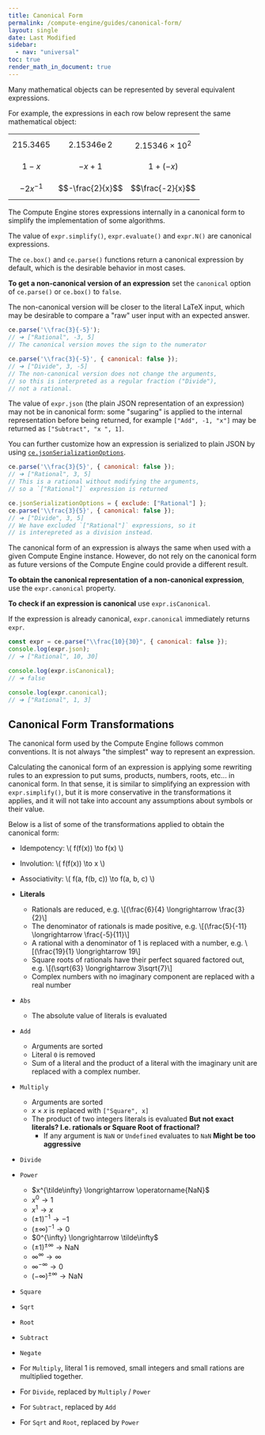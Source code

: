 ```yaml
---
title: Canonical Form
permalink: /compute-engine/guides/canonical-form/
layout: single
date: Last Modified
sidebar:
  - nav: "universal"
toc: true
render_math_in_document: true
---
```


Many mathematical objects can be represented by several equivalent expressions.

For example, the expressions in each row below represent the same mathematical
object:

<div class="equal-width-columns">

|              |                              |                         |
| :----------: | :--------------------------: | :---------------------: |
| $$215.3465$$ | $$2.15346\operatorname{e}2$$ | $$2.15346 \times 10^2$$ |
|  $$1 - x$$   |          $$-x + 1$$          |      $$1 + (-x)$$       |
| $$-2x^{-1}$$ |       $$-\frac{2}{x}$$       |    $$\frac{-2}{x}$$     |

</div>

The Compute Engine stores expressions internally in a canonical form to simplify
the implementation of some algorithms.

The value of `expr.simplify()`, `expr.evaluate()` and `expr.N()` are canonical
expressions.

The `ce.box()` and `ce.parse()` functions return a canonical expression by
default, which is the desirable behavior in most cases.

**To get a non-canonical version of an expression** set the `canonical` option
of `ce.parse()` or `ce.box()` to `false`.

The non-canonical version will be closer to the literal LaTeX input, which may
be desirable to compare a "raw" user input with an expected answer.

```js
ce.parse('\\frac{3}{-5}');
// ➔ ["Rational", -3, 5]
// The canonical version moves the sign to the numerator

ce.parse('\\frac{3}{-5}', { canonical: false });
// ➔ ["Divide", 3, -5]
// The non-canonical version does not change the arguments,
// so this is interpreted as a regular fraction ("Divide"), 
// not a rational.
```

The value of `expr.json` (the plain JSON representation of an expression) may 
not be in canonical form: some "sugaring" is applied to the internal 
representation before being returned, for example
`["Add", -1, "x"]` may be returned as `["Subtract", "x ", 1]`.

You can further customize how an expression is serialized to plain JSON by using
[`ce.jsonSerializationOptions`](/docs/guide-expressions#unboxing).

```js
ce.parse('\\frac{3}{5}', { canonical: false });
// ➔ ["Rational", 3, 5]
// This is a rational without modifying the arguments, 
// so a `["Rational"]` expression is returned

ce.jsonSerializationOptions = { exclude: ["Rational"] };
ce.parse('\\frac{3}{5}', { canonical: false });
// ➔ ["Divide", 3, 5]
// We have excluded `["Rational"]` expressions, so it 
// is interepreted as a division instead.
```

The canonical form of an expression is always the same when used with a given
Compute Engine instance. However, do not rely on the canonical form as future
versions of the Compute Engine could provide a different result.

**To obtain the canonical representation of a non-canonical expression**, use
the `expr.canonical` property.

**To check if an expression is canonical** use `expr.isCanonical`.

If the expression is already canonical, `expr.canonical` immediately returns
`expr`.


```js
const expr = ce.parse("\\frac{10}{30}", { canonical: false });
console.log(expr.json);
// ➔ ["Rational", 10, 30]

console.log(expr.isCanonical);
// ➔ false

console.log(expr.canonical);
// ➔ ["Rational", 1, 3]
```


## Canonical Form Transformations

The canonical form used by the Compute Engine follows common conventions. It is
not always "the simplest" way to represent an expression.

Calculating the canonical form of an expression is applying some rewriting rules
to an expression to put sums, products, numbers, roots, etc... in canonical
form. In that sense, it is similar to simplifying an expression with
`expr.simplify()`, but it is more conservative in the transformations it
applies, and it will not take into account any assumptions about symbols or
their value.

Below is a list of some of the transformations applied to obtain the canonical
form:

- Idempotency: \\( f(f(x)) \to f(x) \\)
- Involution: \\( f(f(x)) \to x \\)
- Associativity: \\( f(a, f(b, c)) \to f(a, b, c) \\)
- **Literals**
  - Rationals are reduced, e.g. \\[(\frac{6}{4} \longrightarrow \frac{3}{2}\\]
  - The denominator of rationals is made positive, e.g. \\[(\frac{5}{-11}
    \longrightarrow \frac{-5}{11}\\]
  - A rational with a denominator of 1 is replaced with a number, e.g.
    \\[(\frac{19}{1} \longrightarrow 19\\]
  - Square roots of rationals have their perfect squared factored out, e.g.
    \\[(\sqrt{63} \longrightarrow 3\sqrt{7}\\]
  - Complex numbers with no imaginary component are replaced with a real number
- `Abs`
  - The absolute value of literals is evaluated
- `Add`
  - Arguments are sorted
  - Literal `0` is removed
  - Sum of a literal and the product of a literal with the imaginary unit are
    replaced with a complex number.
- `Multiply`
  - Arguments are sorted
  - $x \times x$ is replaced with `["Square", x]`
  - The product of two integers literals is evaluated **But not exact literals?
    I.e. rationals or Square Root of fractional?**
    - If any argument is `NaN` or `Undefined` evaluates to `NaN` **Might be too
      aggressive**
- `Divide`
- `Power`
  - $x^{\tilde\infty} \longrightarrow \operatorname{NaN}$
  - $x^0 \longrightarrow 1$
  - $x^1 \longrightarrow x$
  - $(\pm 1)^{-1} \longrightarrow -1$
  - $(\pm\infty)^{-1} \longrightarrow 0$
  - $0^{\infty} \longrightarrow \tilde\infty$
  - $(\pm 1)^{\pm \infty} \longrightarrow \operatorname{NaN}$
  - $\infty^{\infty} \longrightarrow \infty$
  - $\infty^{-\infty} \longrightarrow 0$
  - $(-\infty)^{\pm \infty} \longrightarrow \operatorname{NaN}$
- `Square`
- `Sqrt`
- `Root`
- `Subtract`
- `Negate`

- For `Multiply`, literal 1 is removed, small integers and small rations are
  multiplied together.
- For `Divide`, replaced by `Multiply` / `Power`
- For `Subtract`, replaced by `Add`
- For `Sqrt` and `Root`, replaced by `Power`
